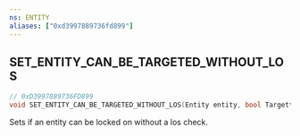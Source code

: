 ```yaml
---
ns: ENTITY
aliases: ["0xd3997889736fd899"]
---
```

## SET_ENTITY_CAN_BE_TARGETED_WITHOUT_LOS

```c
// 0xD3997889736FD899
void SET_ENTITY_CAN_BE_TARGETED_WITHOUT_LOS(Entity entity, bool TargettableWithNoLos);
```

Sets if an entity can be locked on without a los check.

